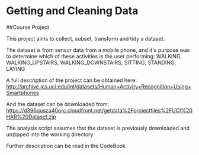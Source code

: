# Getting and Cleaning Data

##Course Project 

This project aims to collect, subset, transform and tidy a dataset.

The dataset is from sensor data from a mobile phone, and it's purpose was to determine which of these activities is the user performing:
WALKING, WALKING_UPSTAIRS, WALKING_DOWNSTAIRS, SITTING, STANDING, LAYING


A full description of the project can be obtained here:
http://archive.ics.uci.edu/ml/datasets/Human+Activity+Recognition+Using+Smartphones 

And the dataset can be downloaded from: 
https://d396qusza40orc.cloudfront.net/getdata%2Fprojectfiles%2FUCI%20HAR%20Dataset.zip 

The analysis script[](run_analysis.R)  assumes that the dataset is previously downloaded and unzipped into the working directory

Further description can be read in the CodeBook[](CodeBook.md) 